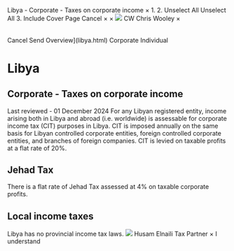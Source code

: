 Libya - Corporate - Taxes on corporate income
×
1.
2.
Unselect All
Unselect All
3.
Include Cover Page
Cancel
×
×
![](-/media/world-wide-tax-summaries/attachments/global---chris-wooley.ashx%3Frev=ac5e5f3223b34096b1afc2a6009c7320&revision=ac5e5f32-23b3-4096-b1af-c2a6009c7320&hash=859B7ADC84DC2CBEC9760E9E6EE7DE6D0A8BFCDF)
CW
Chris Wooley
×
######
Cancel
Send
Overview](libya.html)
Corporate
Individual
# Libya
## Corporate - Taxes on corporate income
Last reviewed - 01 December 2024
For any Libyan registered entity, income arising both in Libya and abroad (i.e. worldwide) is assessable for corporate income tax (CIT) purposes in Libya.
CIT is imposed annually on the same basis for Libyan controlled corporate entities, foreign controlled corporate entities, and branches of foreign companies.
CIT is levied on taxable profits at a flat rate of 20%.
## Jehad Tax
There is a flat rate of Jehad Tax assessed at 4% on taxable corporate profits.
## Local income taxes
Libya has no provincial income tax laws.
![](-/media/world-wide-tax-summaries/attachments/libya---husam-elnaili.ashx%3Frev=86ffac9c32b24e5da0fae27c96adbe55&revision=86ffac9c-32b2-4e5d-a0fa-e27c96adbe55&hash=4792A894BD4BD458F943B209A1C3F0EED9029130)
Husam Elnaili
Tax Partner
×
I understand